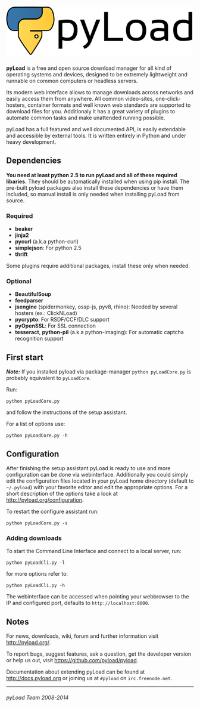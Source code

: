 ![pyLoad](/logo.png "pyLoad")
=============================

**pyLoad** is a free and open source download manager for all kind of operating systems and devices,
designed to be extremely lightweight and runnable on common computers or headless servers.

Its modern web interface allows to manage downloads across networks and easily access them from anywhere.
All common video-sites, one-click-hosters, container formats and well known web standards are supported to download files for you.
Additionaly it has a great variety of plugins to automate common tasks and make unattended running possible.

pyLoad has a full featured and well documented API, is easily extendable and accessible by external tools.
It is written entirely in Python and under heavy development.


Dependencies
------------

**You need at least python 2.5 to run pyLoad and all of these required libaries.**
They should be automatically installed when using pip install.
The pre-built pyload packages also install these dependencies or have them included, so manual install
is only needed when installing pyLoad from source.

### Required ###

 - **beaker**
 - **jinja2**
 - **pycurl** (a.k.a python-curl)
 - **simplejson**: For python 2.5
 - **thrift**

Some plugins require additional packages, install these only when needed.

### Optional ###

 - **BeautifulSoup**
 - **feedparser**
 - **jsengine** (spidermonkey, ossp-js, pyv8, rhino): Needed by several hosters (ex.: ClickNLoad)
 - **pycrypto**: For RSDF/CCF/DLC support
 - **pyOpenSSL**: For SSL connection
 - **tesseract**, **python-pil** (a.k.a python-imaging): For automatic captcha recognition support


First start
-----------

***Note:***
If you installed pyload via package-manager `python pyLoadCore.py` is probably equivalent to `pyLoadCore`.

Run:

    python pyLoadCore.py

and follow the instructions of the setup assistant.

For a list of options use:

    python pyLoadCore.py -h


Configuration
-------------

After finishing the setup assistant pyLoad is ready to use and more configuration can be done via webinterface.
Additionally you could simply edit the configuration files located in your pyLoad home directory (default to `~/.pyload`)
with your favorite editor and edit the appropriate options. For a short description of
the options take a look at <http://pyload.org/configuration>.

To restart the configure assistant run:

    python pyLoadCore.py -s

### Adding downloads ###

To start the Command Line Interface and connect to a local server, run:

    python pyLoadCli.py -l

for more options refer to:

    python pyLoadCli.py -h

The webinterface can be accessed when pointing your webbrowser to the IP and configured port, defaults to `http://localhost:8000`.


Notes
-----

For news, downloads, wiki, forum and further information visit <http://pyload.org/>.

To report bugs, suggest features, ask a question, get the developer version
or help us out, visit <https://github.com/pyload/pyload>.

Documentation about extending pyLoad can be found at <http://docs.pyload.org> or joining us at `#pyload` on `irc.freenode.net`.


------------------------------
###### pyLoad Team 2008-2014 ######
